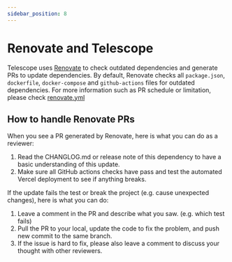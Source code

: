 ```yaml
---
sidebar_position: 8
---
```


# Renovate and Telescope

Telescope uses [Renovate](https://docs.renovatebot.com/) to check outdated dependencies and generate PRs to update dependencies. By default, Renovate checks all `package.json`, `dockerfile`, `docker-compose` and `github-actions` files for outdated dependencies. For more information such as PR schedule or limitation, please check [renovate.yml](../.github/renovate.yml)

## How to handle Renovate PRs

When you see a PR generated by Renovate, here is what you can do as a reviewer:

1. Read the CHANGLOG.md or release note of this dependency to have a basic understanding of this update.
2. Make sure all GitHub actions checks have pass and test the automated Vercel deployment to see if anything breaks.

If the update fails the test or break the project (e.g. cause unexpected changes), here is what you can do:

1. Leave a comment in the PR and describe what you saw. (e.g. which test fails)
2. Pull the PR to your local, update the code to fix the problem, and push new commit to the same branch.
3. If the issue is hard to fix, please also leave a comment to discuss your thought with other reviewers.
